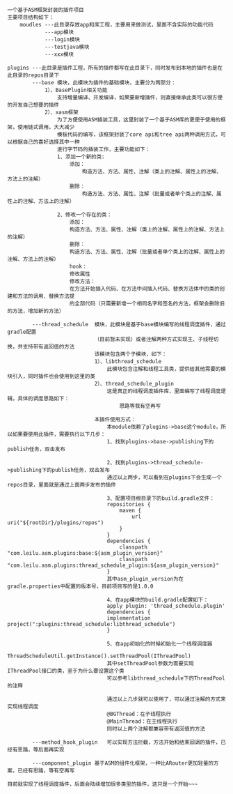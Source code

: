     一个基于ASM框架封装的插件项目
    主要项目结构如下：
        moudles ---此目录存放app和库工程，主要用来做测试，里面不含实际的功能代码
                ---app模块
                ---login模块
                ---testjava模块
                ---xxx模块

    plugins ---此目录是插件工程，所有的插件都写在此目录下，同时发布到本地的插件也是在此目录的repos目录下
            ---base 模块，此模块为插件的基础模块，主要分为两部分：
                1）、BasePlugin相关功能
                    支持增量编译、并发编译，如果要新增插件，则直接继承此类可以很方便的开发自己想要的插件
                2）、xasm框架
                    为了方便使用ASM插装工具，这里封装了一个基于ASM库的更便于使用的框架，使用链式调用，大大减少
                    模板代码的编写，该框架封装了core api和tree api两种调用方式，可以根据自己的喜好选择其中一种
                    进行字节码的插装工作，主要功能如下：
                    1、添加一个新的类:
                        添加：
                            构造方法、方法、属性、注解（类上的注解、属性上的注解、方法上的注解）
                        删除：
                            构造方法、方法、属性、注解（批量或者单个类上的注解、属性上的注解、方法上的注解）

                    2、修改一个存在的类：
                        添加：
                        构造方法、方法、属性、注解（类上的注解、属性上的注解、方法上的注解）
                        删除：
                        构造方法、方法、属性、注解（批量或者单个类上的注解、属性上的注解、方法上的注解）
                        hook：
                        修改属性
                        修改方法：
                        在方法开始插入代码、在方法中间插入代码、替换方法体中的类的创建和方法的调用、替换方法提
                        的全部代码（只需要新增一个相同名字和签名的方法，框架会删除旧的方法，增加新的方法）
            
            ---thread_schedule  模块，此模块是基于base模块编写的线程调度插件，通过gradle配置
                                （目前暂未实现）或者注解两种方式实现主、子线程切换，并支持带有返回值的方法
                                该模块包含两个子模块，如下：
                                1）、libthread_schedule
                                    此模块包含注解和线程工具类，提供给其他需要的模块引入，同时插件也会使用到这里的类
                                2）、thread_schedule_plugin
                                    这是真正的线程调度插件库，里面编写了线程调度逻辑，具体的调度思路如下：
                                        思路等我有空再写
                                
                                本插件使用方式：
                                    本module依赖了plugins->base这个module，所以如果要使用此插件，需要执行以下几步：
                                    1、找到plugins->base->publishing下的publish任务，双击发布
                                    
                                    2、找到plugins->thread_schedule->publishing下的publish任务，双击发布
                                    通过以上两步，可以看到在plugins下会生成一个repos目录，里面就是通过上面两步发布的插件
                                    
                                    3、配置项目根目录下的build.gradle文件：
                                    repositories {
                                        maven {
                                            url uri("${rootDir}/plugins/repos")
                                        }
                                    }
                                    dependencies {
                                        classpath "com.leilu.asm.plugins:base:${asm_plugin_version}"
                                        classpath "com.leilu.asm.plugins:thread_schedule_plugin:${asm_plugin_version}"
                                    }
                                    其中asm_plugin_version为在gradle.properties中配置的版本号，目前项目写的是1.0.0
                                    
                                    4、在app模块的build.gradle配置如下：
                                    apply plugin: 'thread_schedule.plugin'
                                    dependencies {
                                    implementation project(":plugins:thread_schedule:libthread_schedule")
                                    }
                                    
                                    5、在app初始化的时候初始化一个线程调度器
                                    ThreadScheduleUtil.getInstance().setThreadPool(IThreadPool)
                                    其中setThreadPool参数为需要实现IThreadPool接口的类，至于为什么要设置这个类
                                    可以参考libthread_schedule下的ThreadPool的注释
                                    
                                    通过以上几步就可以使用了，可以通过注解的方式来实现线程调度
                                    @BGThread：在子线程执行
                                    @MainThread：在主线程执行
                                    同时以上两个注解都兼容带有返回值的方法

            ---method_hook_plugin   可以实现方法拦截，方法开始和结束回调的插件，已经有思路，等后面再实现

            ---component_plugin 基于ASM的组件化框架，一种比ARouter更加轻量的方案，已经有思路，等有空再写

    目前就实现了线程调度插件，后面会陆续增加很多类型的插件，这只是一个开始~~~